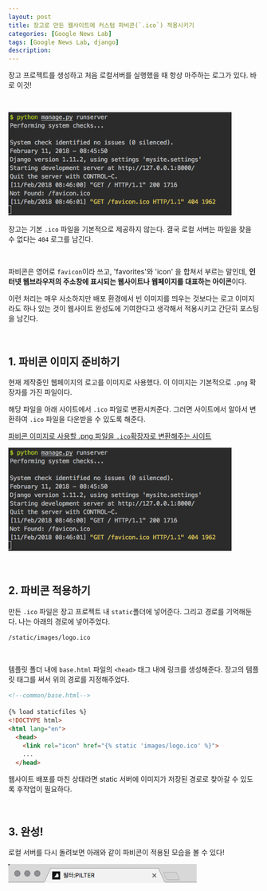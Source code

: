 ```yaml
---
layout: post
title: 장고로 만든 웹사이트에 커스텀 파비콘(`.ico`) 적용시키기
categories: [Google News Lab]
tags: [Google News Lab, django]
description: 
---
```


장고 프로젝트를 생성하고 처음 로컬서버를 실행했을 때 항상 마주하는 로그가 있다. 바로 이것!

<br>

![파비콘이 적용안됨](./images/2018-02-11/noico.png)

장고는 기본 `.ico` 파일을 기본적으로 제공하지 않는다. 결국 로컬 서버는 파일을 찾을 수 없다는 `404` 로그를 남긴다. 

<br>

파비콘은 영어로 `favicon`이라 쓰고, 'favorites'와 'icon' 을 합쳐서 부르는 말인데, **인터넷 웹브라우저의 주소창에 표시되는 웹사이트나 웹페이지를 대표하는 아이콘**이다. 

이런 처리는 매우 사소하지만 배포 환경에서 빈 이미지를 띄우는 것보다는 로고 이미지라도 하나 있는 것이 웹사이트 완성도에 기여한다고 생각해서 적용시키고 간단히 포스팅을 남긴다. 

<br>

## 1. 파비콘 이미지 준비하기

현재 제작중인 웹페이지의 로고를 이미지로 사용했다. 이 이미지는 기본적으로 `.png` 확장자를 가진 파일이다. 

해당 파일을 아래 사이트에서 `.ico` 파일로 변환시켜준다. 그러면 사이트에서 알아서 변환하여 `.ico` 파일을 다운받을 수 있도록 해준다.

<a href="http://convertico.com/" target="_blank">파비콘 이미지로 사용할 .png 파일을 `.ico`확장자로 변환해주는 사이트</a>

![파비콘 제작 사이트](https://github.com/juliahwang/juliahwang.github.io/blob/master/_posts/images/2018-02-11/noico.png?raw=true)


<br>

## 2. 파비콘 적용하기

만든 `.ico` 파일은 장고 프로젝트 내 `static`폴더에 넣어준다. 그리고 경로를 기억해둔다. 나는 아래의 경로에 넣어주었다. 

```txt
/static/images/logo.ico
```


<br />


템플릿 폴더 내에 `base.html` 파일의 `<head>` 태그 내에 링크를 생성해준다. 장고의 템플릿 태그를 써서 위의 경로를 지정해주었다. 

```html
<!--common/base.html-->

{% load staticfiles %}
<!DOCTYPE html>
<html lang="en">
  <head>
	<link rel="icon" href="{% static 'images/logo.ico' %}">
	...
  </head>
```

웹사이트 배포를 마친 상태라면 static 서버에 이미지가 저장된 경로로 찾아갈 수 있도록 후작업이 필요하다. 

<br /> 

## 3. 완성!

로컬 서버를 다시 돌려보면 아래와 같이 파비콘이 적용된 모습을 볼 수 있다!

![파비콘 적용](https://github.com/juliahwang/juliahwang.github.io/blob/master/_posts/images/2018-02-11/ico.png?raw=true)

<br />
